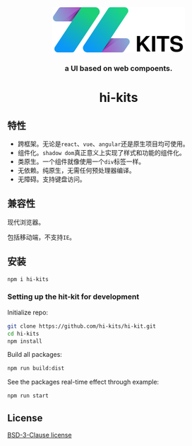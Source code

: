 <div align="center">
<img src="./examples/logo.svg" alt="KITS" width="300" >

### a UI based on web compoents.
# hi-kits

</div>

## 特性

* 跨框架。无论是`react`、`vue`、`angular`还是原生项目均可使用。
* 组件化。`shadow dom`真正意义上实现了样式和功能的组件化。
* 类原生。一个组件就像使用一个`div`标签一样。
* 无依赖。纯原生，无需任何预处理器编译。
* 无障碍。支持键盘访问。

## 兼容性

现代浏览器。

包括移动端，不支持`IE`。

## 安装

```shell
npm i hi-kits
```

### Setting up the hit-kit for development

Initialize repo:

```sh
git clone https://github.com/hi-kits/hi-kit.git
cd hi-kits
npm install
```

Build all packages:

```sh
npm run build:dist
```

See the packages real-time effect through example:

```sh
npm run start
```

## License

[BSD-3-Clause license](LICENSE)
